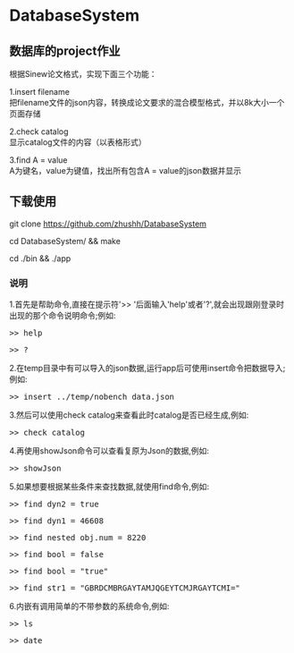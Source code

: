 # DatabaseSystem
## 数据库的project作业
根据Sinew论文格式，实现下面三个功能：

1.insert filename    
  把filename文件的json内容，转换成论文要求的混合模型格式，并以8k大小一个页面存储
  
2.check catalog    
  显示catalog文件的内容（以表格形式）
  
3.find A = value   
  A为键名，value为键值，找出所有包含A = value的json数据并显示

## 下载使用
git clone https://github.com/zhushh/DatabaseSystem

cd DatabaseSystem/ && make

cd ./bin && ./app

### 说明
1.首先是帮助命令,直接在提示符'>> '后面输入'help'或者'?',就会出现跟刚登录时出现的那个命令说明命令;例如:

<pre>>> help</pre>

<pre>>> ?</pre>

2.在temp目录中有可以导入的json数据,运行app后可使用insert命令把数据导入;例如:

<pre>>> insert ../temp/nobench_data.json</pre>

3.然后可以使用check catalog来查看此时catalog是否已经生成,例如:

<pre>>> check catalog</pre>

4.再使用showJson命令可以查看复原为Json的数据,例如:

<pre>>> showJson</pre>

5.如果想要根据某些条件来查找数据,就使用find命令,例如:

<pre>>> find dyn2 = true</pre>

<pre>>> find dyn1 = 46608</pre>

<pre>>> find nested_obj.num = 8220</pre>

<pre>>> find bool = false</pre>

<pre>>> find bool = "true"</pre>

<pre>>> find str1 = "GBRDCMBRGAYTAMJQGEYTCMJRGAYTCMI="</pre>

6.内嵌有调用简单的不带参数的系统命令,例如:

<pre>>> ls</pre>

<pre>>> date</pre>
